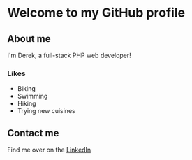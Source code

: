 # Welcome to my GitHub profile

## About me
I'm Derek, a full-stack PHP web developer! 

### Likes
* Biking
* Swimming
* Hiking
* Trying new cuisines

## Contact me
Find me over on the [LinkedIn](https://www.linkedin.com/in/idereklobo/)
